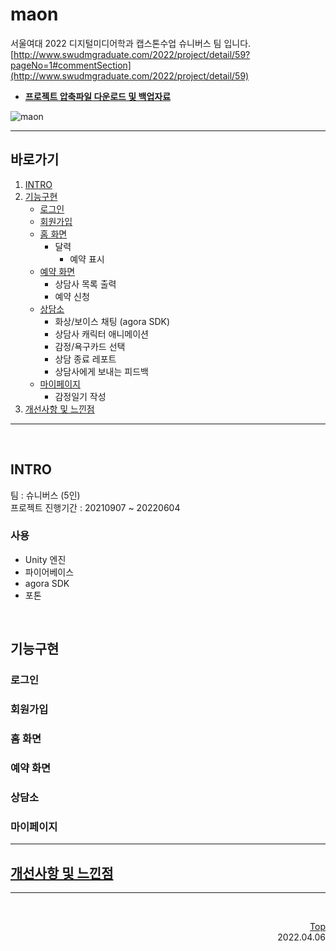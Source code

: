 # maon
서울여대 2022 디지털미디어학과 캡스톤수업 슈니버스 팀 입니다.   
[http://www.swudmgraduate.com/2022/project/detail/59?pageNo=1#commentSection](http://www.swudmgraduate.com/2022/project/detail/59)
* __[프로젝트 압축파일 다운로드 및 백업자료](https://drive.google.com/drive/folders/1hwKHY7TAKy1rX2O48Xn41Xy_zrT9-QzN?usp=sharing)__     

![maon](https://user-images.githubusercontent.com/40843278/236620364-52d42cbf-0dd9-477e-b92f-1dfff1dc9ce8.jpg)

---

## 바로가기
1. [INTRO](#intro)
2. [기능구현](#기능구현)
    * [로그인](#로그인)
    * [회원가입](#회원가입)
    * [홈 화면](#홈-화면)
        * 달력
            * 예약 표시
    * [예약 화면](#예약-화면)
        * 상담사 목록 출력
        * 예약 신청
    * [상담소](#상담소)
        * 화상/보이스 채팅 (agora SDK)
        * 상담사 캐릭터 애니메이션
        * 감정/욕구카드 선택
        * 상담 종료 레포트
        * 상담사에게 보내는 피드백
    * [마이페이지](#상담소)
        * 감정일기 작성
3. [개선사항 및 느낀점](#개선사항-및-느낀점)

---
<br/>

## INTRO
팀 : 슈니버스 (5인)   
프로젝트 진행기간 : 20210907 ~ 20220604 


### 사용
* Unity 엔진
* 파이어베이스
* agora SDK
* 포톤

<br/>

## 기능구현

### 로그인

### 회원가입

### 홈 화면

### 예약 화면

### 상담소

### 마이페이지

---

## [개선사항 및 느낀점]()

---
<br/>

<div style="text-align: right">

[Top](#maon)  
 2022.04.06

 </div>  

